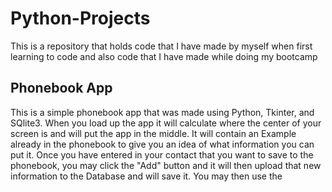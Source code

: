 # Python-Projects
  This is a repository that holds code that I have made by myself when first learning to code and also code that I have made while doing my bootcamp
  
## Phonebook App
  This is a simple phonebook app that was made using Python, Tkinter, and SQlite3. When you load up the app it will calculate where the center of your screen is and will put the app in the middle. It will contain an Example already in the phonebook to give you an idea of what information you can put it. Once you have entered in your contact that you want to save to the phonebook, you may click the "Add" button and it will then upload that new information to the Database and will save it. You may then use the 
